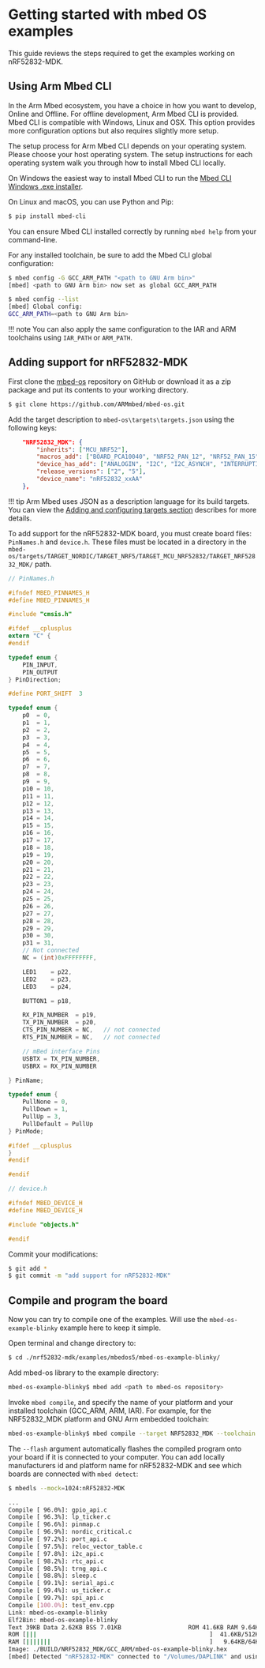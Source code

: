 # Getting started with mbed OS examples

This guide reviews the steps required to get the examples working on nRF52832-MDK.

## Using Arm Mbed CLI

In the Arm Mbed ecosystem, you have a choice in how you want to develop, Online and Offline. For offline development, Arm Mbed CLI is provided. Mbed CLI is compatible with Windows, Linux and OSX. This option provides more configuration options but also requires slightly more setup.

The setup process for Arm Mbed CLI depends on your operating system. Please choose your host operating system. The setup instructions for each operating system walk you through how to install Mbed CLI locally.

On Windows the easiest way to install Mbed CLI to run the [Mbed CLI Windows .exe installer](https://mbed-media.mbed.com/filer_public/7f/46/7f46e205-52f5-48e2-be64-8f30d52f6d75/mbed_installer_v041.exe).

On Linux and macOS, you can use Python and Pip:

``` sh
$ pip install mbed-cli
```

You can ensure Mbed CLI installed correctly by running `mbed help` from your command-line.

For any installed toolchain, be sure to add the Mbed CLI global configuration:

``` sh
$ mbed config -G GCC_ARM_PATH "<path to GNU Arm bin>"
[mbed] <path to GNU Arm bin> now set as global GCC_ARM_PATH

$ mbed config --list
[mbed] Global config:
GCC_ARM_PATH=<path to GNU Arm bin>
```

!!! note 
	You can also apply the same configuration to the IAR and ARM toolchains using `IAR_PATH` or `ARM_PATH`.

## Adding support for nRF52832-MDK

First clone the [mbed-os](https://github.com/ARMmbed/mbed-os) repository on GitHub or download it as a zip package and put its contents to your working directory.

``` sh
$ git clone https://github.com/ARMmbed/mbed-os.git
```

Add the target description to `mbed-os\targets\targets.json` using the following keys:

``` json
	"NRF52832_MDK": {
	    "inherits": ["MCU_NRF52"],
	    "macros_add": ["BOARD_PCA10040", "NRF52_PAN_12", "NRF52_PAN_15", "NRF52_PAN_58", "NRF52_PAN_55", "NRF52_PAN_54", "NRF52_PAN_31", "NRF52_PAN_30", "NRF52_PAN_51", "NRF52_PAN_36", "NRF52_PAN_53", "S132", "CONFIG_GPIO_AS_PINRESET", "BLE_STACK_SUPPORT_REQD", "SWI_DISABLE0", "NRF52_PAN_20", "NRF52_PAN_64", "NRF52_PAN_62", "NRF52_PAN_63"],
	    "device_has_add": ["ANALOGIN", "I2C", "I2C_ASYNCH", "INTERRUPTIN", "LOWPOWERTIMER", "PORTIN", "PORTINOUT", "PORTOUT", "PWMOUT", "RTC", "SERIAL", "SERIAL_ASYNCH", "SERIAL_FC", "SLEEP", "SPI", "SPI_ASYNCH", "SPISLAVE", "FLASH"],
	    "release_versions": ["2", "5"],
	    "device_name": "nRF52832_xxAA"
	},
```

!!! tip
	Arm Mbed uses JSON as a description language for its build targets. You can view the [Adding and configuring targets section](https://os.mbed.com/docs/v5.7/tools/adding-and-configuring-targets.html) describes for more details. 

To add support for the nRF52832-MDK board, you must create board files: `PinNames.h` and `device.h`. These files must be located in a directory in the `mbed-os/targets/TARGET_NORDIC/TARGET_NRF5/TARGET_MCU_NRF52832/TARGET_NRF52832_MDK/` path.

``` c
// PinNames.h

#ifndef MBED_PINNAMES_H
#define MBED_PINNAMES_H

#include "cmsis.h"

#ifdef __cplusplus
extern "C" {
#endif

typedef enum {
    PIN_INPUT,
    PIN_OUTPUT
} PinDirection;

#define PORT_SHIFT  3

typedef enum {
    p0  = 0,
    p1  = 1,
    p2  = 2,
    p3  = 3,
    p4  = 4,
    p5  = 5,
    p6  = 6,
    p7  = 7,
    p8  = 8,
    p9  = 9,
    p10 = 10,
    p11 = 11,
    p12 = 12,
    p13 = 13,
    p14 = 14,
    p15 = 15,
    p16 = 16,
    p17 = 17,
    p18 = 18,
    p19 = 19,
    p20 = 20,
    p21 = 21,
    p22 = 22,
    p23 = 23,
    p24 = 24,
    p25 = 25,
    p26 = 26,
    p27 = 27,
    p28 = 28,
    p29 = 29,
    p30 = 30,
    p31 = 31,
    // Not connected
    NC = (int)0xFFFFFFFF,

    LED1    = p22,
    LED2    = p23,
    LED3    = p24,

    BUTTON1 = p18,

    RX_PIN_NUMBER  = p19,
    TX_PIN_NUMBER  = p20,
    CTS_PIN_NUMBER = NC,   // not connected
    RTS_PIN_NUMBER = NC,   // not connected

    // mBed interface Pins
    USBTX = TX_PIN_NUMBER,
    USBRX = RX_PIN_NUMBER

} PinName;

typedef enum {
    PullNone = 0,
    PullDown = 1,
    PullUp = 3,
    PullDefault = PullUp
} PinMode;

#ifdef __cplusplus
}
#endif

#endif
```

``` c
// device.h

#ifndef MBED_DEVICE_H
#define MBED_DEVICE_H

#include "objects.h"

#endif
```

Commit your modifications:

``` sh
$ git add *
$ git commit -m "add support for nRF52832-MDK"
```

## Compile and program the board

Now you can try to compile one of the examples. Will use the `mbed-os-example-blinky` example here to keep it simple.

Open terminal and change directory to:

``` sh
$ cd ./nrf52832-mdk/examples/mbedos5/mbed-os-example-blinky/
```

Add mbed-os library to the example directory:

``` sh
mbed-os-example-blinky$ mbed add <path to mbed-os repository>
```

Invoke `mbed compile`, and specify the name of your platform and your installed toolchain (GCC_ARM, ARM, IAR). For example, for the NRF52832_MDK platform and GNU Arm embedded toolchain:

``` sh
mbed-os-example-blinky$ mbed compile --target NRF52832_MDK --toolchain GCC_ARM --flash
```

The `--flash` argument automatically flashes the compiled program onto your board if it is connected to your computer. You can add locally manufacturers id and platform name for nRF52832-MDK and see which boards are connected with `mbed detect`:

``` sh
$ mbedls --mock=1024:nRF52832-MDK
```

``` sh
...
Compile [ 96.0%]: gpio_api.c
Compile [ 96.3%]: lp_ticker.c
Compile [ 96.6%]: pinmap.c
Compile [ 96.9%]: nordic_critical.c
Compile [ 97.2%]: port_api.c
Compile [ 97.5%]: reloc_vector_table.c
Compile [ 97.8%]: i2c_api.c
Compile [ 98.2%]: rtc_api.c
Compile [ 98.5%]: trng_api.c
Compile [ 98.8%]: sleep.c
Compile [ 99.1%]: serial_api.c
Compile [ 99.4%]: us_ticker.c
Compile [ 99.7%]: spi_api.c
Compile [100.0%]: test_env.cpp
Link: mbed-os-example-blinky
Elf2Bin: mbed-os-example-blinky
Text 39KB Data 2.62KB BSS 7.01KB                   ROM 41.6KB RAM 9.64KB
ROM [|||                                                 ]  41.6KB/512KB
RAM [|||||||                                             ]   9.64KB/64KB
Image: ./BUILD/NRF52832_MDK/GCC_ARM/mbed-os-example-blinky.hex
[mbed] Detected "nRF52832-MDK" connected to "/Volumes/DAPLINK" and using com port "/dev/tty.usbmodem1412"
```
